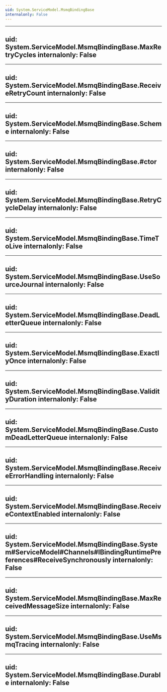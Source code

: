 ```yaml
---
uid: System.ServiceModel.MsmqBindingBase
internalonly: False
---
```


---
uid: System.ServiceModel.MsmqBindingBase.MaxRetryCycles
internalonly: False
---

---
uid: System.ServiceModel.MsmqBindingBase.ReceiveRetryCount
internalonly: False
---

---
uid: System.ServiceModel.MsmqBindingBase.Scheme
internalonly: False
---

---
uid: System.ServiceModel.MsmqBindingBase.#ctor
internalonly: False
---

---
uid: System.ServiceModel.MsmqBindingBase.RetryCycleDelay
internalonly: False
---

---
uid: System.ServiceModel.MsmqBindingBase.TimeToLive
internalonly: False
---

---
uid: System.ServiceModel.MsmqBindingBase.UseSourceJournal
internalonly: False
---

---
uid: System.ServiceModel.MsmqBindingBase.DeadLetterQueue
internalonly: False
---

---
uid: System.ServiceModel.MsmqBindingBase.ExactlyOnce
internalonly: False
---

---
uid: System.ServiceModel.MsmqBindingBase.ValidityDuration
internalonly: False
---

---
uid: System.ServiceModel.MsmqBindingBase.CustomDeadLetterQueue
internalonly: False
---

---
uid: System.ServiceModel.MsmqBindingBase.ReceiveErrorHandling
internalonly: False
---

---
uid: System.ServiceModel.MsmqBindingBase.ReceiveContextEnabled
internalonly: False
---

---
uid: System.ServiceModel.MsmqBindingBase.System#ServiceModel#Channels#IBindingRuntimePreferences#ReceiveSynchronously
internalonly: False
---

---
uid: System.ServiceModel.MsmqBindingBase.MaxReceivedMessageSize
internalonly: False
---

---
uid: System.ServiceModel.MsmqBindingBase.UseMsmqTracing
internalonly: False
---

---
uid: System.ServiceModel.MsmqBindingBase.Durable
internalonly: False
---
